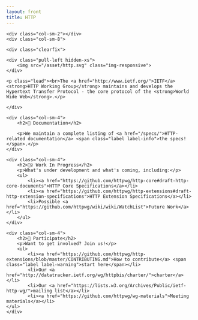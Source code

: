 ```yaml
---
layout: front
title: HTTP
---
```


<div class="container">

<div class="row">

	<div class="col-sm-2"></div>
	<div class="col-sm-8">

    <div class="clearfix">
	
    <div class="pull-left hidden-xs">
    	<img src="/asset/http.svg" class="img-responsive">
    </div>

    <p class="lead"><br>The <a href="http://www.ietf.org/">IETF</a> <strong>HTTP Working Group</strong> maintains and develops the Hypertext Transfer Protocol - the core protocol of the <strong>World Wide Web</strong>.</p>

    </div>
  </div>
	<div class="col-sm-2"></div>

</div>

<div class="row">
	
	<div class="col-sm-4">
		<h2>📄 Documentation</h2>

		<p>We maintain a complete listing of <a href="/specs/">HTTP-related documentation</a> <span class="label label-info">the specs!</span>.</p>
	</div>

	<div class="col-sm-4">
		<h2>👷‍♀️ Work In Progress</h2>
		<p>What's under development and what's coming, including:</p>
		<ul>
			<li><a href="https://github.com/httpwg/http-core#draft-http-core-documents">HTTP Core Specifications</a></li>
			<li><a href="https://github.com/httpwg/http-extensions#draft-http-extension-specifications">HTTP Extension Specifications</a></li>
			<li>Possible <a href="https://github.com/httpwg/wiki/wiki/WatchList">Future Work</a></li>
		</ul>
	</div>

	<div class="col-sm-4">
		<h2>👋 Participate</h2>
		<p>Want to get involved? Join us!</p>
		<ul>
			<li><a href="https://github.com/httpwg/http-extensions/blob/master/CONTRIBUTING.md">How to contribute</a> <span class="label label-warning">start here</span></li>
			<li>Our <a href="http://datatracker.ietf.org/wg/httpbis/charter/">charter</a></li>
			<li>Our <a href="https://lists.w3.org/Archives/Public/ietf-http-wg/">mailing list</a></li>
			<li><a href="https://github.com/httpwg/wg-materials">Meeting materials</a></li>
    </ul>
	</div>
</div>

</div>

